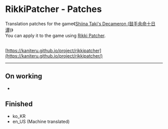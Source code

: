 # RikkiPatcher - Patches
Translation patches for the game《[Shiina Taki's Decameron (鼓手余命十日谭)](https://store.steampowered.com/app/3269960)》<br>
You can apply it to the game using [Rikki Patcher](https://github.com/kaniteru/RikkiPatcher).
<br>
<br>


[https://kaniteru.github.io/project/rikkipatcher](https://kaniteru.github.io/project/rikkipatcher/)

---

## On working
- 

## Finished
- ko_KR
- en_US (Machine translated)